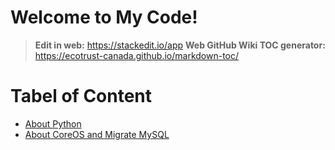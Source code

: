 
# Welcome to My Code! 

> **Edit in web:** https://stackedit.io/app
> **Web GitHub Wiki TOC generator:** https://ecotrust-canada.github.io/markdown-toc/


Tabel of Content
================

- [About Python](code_python.md)
- [About CoreOS and Migrate MySQL](install_coreos_mysql.md)

